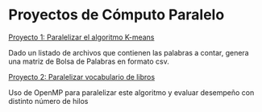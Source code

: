# Proyectos de Cómputo Paralelo
[Proyecto 1: Paralelizar el algoritmo K-means](https://github.com/ManoHF/parallelComputingProjects/tree/main/parallelKMeans)

Dado un listado de archivos que contienen las palabras a contar, genera una matriz de Bolsa de Palabras en formato csv.

[Proyecto 2: Paralelizar vocabulario de libros](https://github.com/ManoHF/parallelComputingProjects/tree/main/bookVocabulary)

Uso de OpenMP para paralelizar este algoritmo y evaluar desempeño con distinto número de hilos
